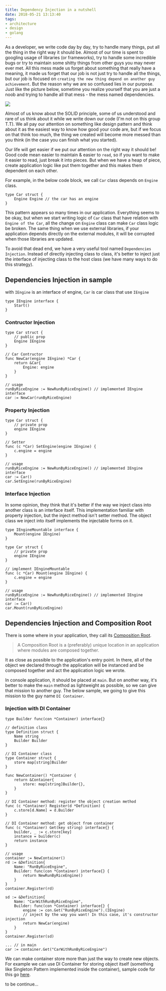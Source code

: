 ```yaml
---
title: Dependency Injection in a nutshell
date: 2018-05-21 13:13:40
tags:
- architecture
- design
- golang
---
```


As a developer, we write code day by day, try to handle many things, put all the thing in the right way it should be. Almost of our time is spent to googling usage of libraries (or frameworks), try to handle some incredible bugs or try to maintain some shitty things from other guys you may never ever met. All this mess made us forget about something that really have a meaning, it made us forget that our job is not just try to handle all the things, but our job is focused on `creating the new thing depend on another guy achievement`. But the reason why we are so confused lies in our purpose. Just like the picture below, sometime you realize yourself that you are just a noob and trying to handle all that mess - the mess named dependencies.

<!-- more -->

![](https://i.imgur.com/U1ahhBd.jpg)

Almost of us know about the SOLID principle, some of us understood and rare of us think about it while we write down our code (I'm not on this group T.T). We all pay our attention on something like design pattern and think about it as the easiest way to know how good your code are, but if we focus on that think too much, the thing we created will become more messed than you think (in the case you can finish what you started).

Our life will get easier if we put our attention on the right way it should be! Good code mean easier to maintain & easier to `read`, so if you want to make it easier to read, just break it into pieces. But when we have a heap of piece, create application logic like put them together and this makes them dependent on each other.

For example, in the below code block, we call `Car` class depends on `Engine` class.

```golang
type Car struct {
    Engine Engine // the car has an engine
}
```

This pattern appears so many times in our application. Everything seems to be okay, but when we start writing logic of `Car` class that have relation with `Engine of the Car`, all the change on `Engine` class can make `Car` class logic be broken. The same thing when we use external libraries, if your application depends directly on the external modules, it will be corrupted when those libraries are updated.

To avoid that dead end, we have a very useful tool named `Dependencies Injection`. Instead of directly injecting class to class, it's better to inject just the interface of injecting class to the host class (we have many ways to do this strategy).

## Dependencies Injection in sample

with `IEngine` is an interface of engine, `Car` is car class that use `IEngine`

```golang
type IEngine interface {
    Start()
}
```

### Contructor Injection

```golang
type Car struct {
    // public prop
    Engine IEngine
}

// Car Contructor
func NewCar(engine IEngine) *Car {
    return &Car{
        Engine: engine
    }
}

// usage
runByRiceEngine := NewRunByRiceEngine() // implemented IEngine interface
car := NewCar(runByRiceEngine)
```

### Property Injection

```golang
type Car struct {
    // private prop
    engine IEngine
}

// Setter
func (c *Car) SetEngine(engine IEngine) {
    c.engine = engine
}

// usage
runByRiceEngine := NewRunByRiceEngine() // implemented IEngine interface
car := Car()
car.SetEngine(runByRiceEngine)
```

### Interface Injection

In some opinion, they think that it's better if the way we inject class into another class is an interface itself. This implementation familiar with property injection, but the inject method isn't setter method. The object class we inject into itself implements the injectable forms on it.

```golang
type IEngineMountable interface {
    Mount(engine IEngine)
}

type Car struct {
    // private prop
    engine IEngine
}

// implement IEngineMountable
func (c *Car) Mount(engine IEngine) {
    c.engine = engine
}

// usage
runByRiceEngine := NewRunByRiceEngine() // implemented IEngine interface
car := Car()
car.Mount(runByRiceEngine)
```

## Dependencies Injection and Composition Root

There is some where in your application, they call its [Composition Root](http://blog.ploeh.dk/2011/07/28/CompositionRoot/). 

> A Composition Root is a (preferably) unique location in an application where modules are composed together.

It as close as possible to the application's entry point. In there, all of the object we declared through the application will be instanced and be composed together and act the application logic we wrote.

In console application, it should be placed at `main`. But on another way, it's better to make the `main` method as lightweight as possible, so we can give that mission to another guy. The below sample, we going to give this mission to the guy name `DI Container`.

### Injection with DI Container

```golang
type Builder func(con *Container) interface{}

// definition class
type Definition struct {
    Name string
    Builder Builder
}

// DI Container class
type Container struct {
    store map[string]Builder
}

func NewContainer() *Container {
    return &Container{
        store: map[string]Builder{},
    }
}

// DI Container method: register the object creation method
func (c *Container) Register(d *Definition) {
    c.store[d.Name] = d.Builder
}

// DI Container method: get object from container
func (c *Container) Get(key string) interface{} {
    builder, _ := c.store[key]
    instance = builder(c)
    return instance
}

// usage
container := NewContainer()
rd := &Definition{
    Name: "RunByRiceEngine",
    Builder: func(con *Container) interface{} {
        return NewRunByRiceEngine()
    }
}
container.Register(rd)

sd := &Definition{
    Name: "CarWithRunByRiceEngine",
    Builder: func(con *Container) interface{} {
        engine := con.Get("RunByRiceEngine").(IEngine)
        // inject by the way you want! In this case, it's constructor injection
        return NewCar(engine)
    }
}
container.Register(sd)

... // in main
car := container.Get("CarWithRunByRiceEngine")
```

We can make container store more than just the way to create new objects. For example we can use DI Container for storing object itself (something like Singleton Pattern implemented inside the container), sample code for this go [here](https://gist.github.com/khanhtc1202/88411fb3e33f7dd4c5e0b11618b87016).

to be continue...
